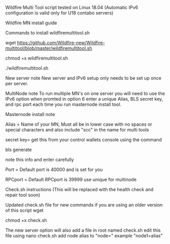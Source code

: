 Wildfire Multi Tool script tested on Linux 18.04
(Automatic IPv6 configuration is valid only for U18 contabo servers)

Wildfire MN install guide




Commands to install wildfiremultitool.sh

wget https://github.com/Wildfire-new/Wildfire-multitool/blob/master/wildfiremultitool.sh

chmod +x wildfiremultitool.sh

./wildfiremultitool.sh


New server note
New server and IPv6 setup only needs to be set up once per server.


MultiNode note
To run multiple MN's on one server you will need to use the IPv6 option when promted in option 6 enter a unique Alias, BLS secret key, and rpc port each time you run masternode install tool.


Masternode install note

Alias = Name of your MN, Must all be in lower case with no spaces or special characters and also include "scc" in the name for multi tools

secret key= get this from your control wallets console using the command

bls generate

note this info and enter carefully

Port = Default port is 40000 and is set for you

RPCport = Default RPCport is 39999 use unique for multinode


Check.sh instructions (This will be replaced with the health check and repair tool soon)

Updated check.sh file for new commands if you are using an older version of this script
wget 

chmod +x check.sh

The new server option will also add a file in root named check.sh
edit this file using 
nano check.sh
add node alias to "node="
example "node1=alias"
